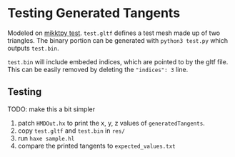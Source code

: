 # Testing Generated Tangents

Modeled on [mikktpy test](https://github.com/ambrusc/mikktpy/blob/master/test.py).
`test.gltf` defines a test mesh made up of two triangles. The binary portion can be
generated with `python3 test.py` which outputs `test.bin`.

`test.bin` will include embeded indices, which are pointed to by the gltf file. This
can be easily removed by deleting the `"indices": 3` line.

## Testing

TODO: make this a bit simpler

1. patch `HMDOut.hx` to print the x, y, z values of `generatedTangents`.
1. copy `test.gltf` and `test.bin` in `res/`
1. run `haxe sample.hl`
1. compare the printed tangents to `expected_values.txt`

